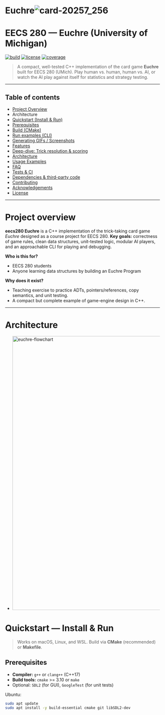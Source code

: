 # Euchre![card-20257_256](https://github.com/user-attachments/assets/4a416298-2b99-403a-a208-0c630be178ed)


# EECS 280 — **Euchre** (University of Michigan)
[![build](https://img.shields.io/badge/build-passing-brightgreen)](https://github.com/yourname/eecs280-euchre) [![license](https://img.shields.io/badge/license-MIT-blue.svg)](#license) [![coverage](https://img.shields.io/badge/coverage-85%25-yellow.svg)](#tests)

> A compact, well-tested C++ implementation of the card game **Euchre** built for EECS 280 (UMich). Play human vs. human, human vs. AI, or watch the AI play against itself for statistics and strategy testing.

---

## Table of contents
- [Project Overview](#project-overview)
- Architecture
- [Quickstart (Install & Run)](#quickstart--install--run)
- [Prerequisites](#prerequisites)
- [Build (CMake)](#build-cmake)
- [Run examples (CLI)](#run-examples-cli)
- [Generating GIFs / Screenshots](#generating-gifs--screenshots)
- [Features](#features)
- [Deep-dive: Trick resolution & scoring](#deep-dive-trick-resolution--scoring)
- [Architecture](#architecture)
- [Usage Examples](#usage-examples)
- [FAQ](#faq)
- [Tests & CI](#tests--ci)
- [Dependencies & third-party code](#dependencies--third-party-code)
- [Contributing](#contributing)
- [Acknowledgements](#acknowledgements)
- [License](#license)

---

# Project overview
**eecs280 Euchre** is a C++ implementation of the trick-taking card game *Euchre* designed as a course project for EECS 280.
**Key goals:** correctness of game rules, clean data structures, unit-tested logic, modular AI players, and an approachable CLI for playing and debugging.

**Who is this for?**
- EECS 280 students 
- Anyone learning data structures  by building an Euchre Program


**Why does it exist?**
- Teaching exercise to practice ADTs, pointers/references, copy semantics, and unit testing.
- A compact but complete example of game-engine design in C++.

---
# Architecture
- <img width="1470" height="890" alt="euchre-flowchart" src="https://github.com/user-attachments/assets/dabd0cc9-42da-428c-9d30-646ae05a4352" />

# Quickstart — Install & Run

> Works on macOS, Linux, and WSL. Build via **CMake** (recommended) or **Makefile**.

## Prerequisites
- **Compiler:** `g++` or `clang++` (C++17)
- **Build tools:** `cmake` >= 3.10 or `make`
- Optional: `SDL2` (for GUI), `GoogleTest` (for unit tests)

Ubuntu:
```bash
sudo apt update
sudo apt install -y build-essential cmake git libSDL2-dev
